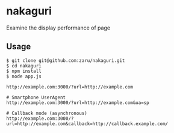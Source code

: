 # nakaguri
Examine the display performance of page

## Usage

```
$ git clone git@github.com:zaru/nakaguri.git
$ cd nakaguri
$ npm install
$ node app.js
```

```
http://example.com:3000/?url=http://example.com

# Smartphone UserAgent
http://example.com:3000/?url=http://example.com&ua=sp

# Callback mode (asynchronous)
http://example.com:3000/?url=http://example.com&callback=http://callback.example.com/
```
